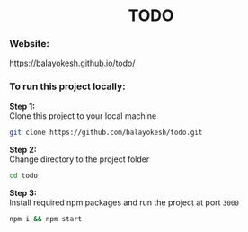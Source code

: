 <h1 align='center'>TODO</h1>

### Website:
https://balayokesh.github.io/todo/

### To run this project locally:

**Step 1:**  
Clone this project to your local machine
```bash
git clone https://github.com/balayokesh/todo.git
```

**Step 2:**  
Change directory to the project folder
```bash
cd todo
```

**Step 3:**  
Install required npm packages and run the project at port `3000`
```bash
npm i && npm start
```
